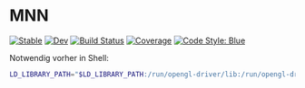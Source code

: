 # MNN

[![Stable](https://img.shields.io/badge/docs-stable-blue.svg)](https://alex.github.io/MNN.jl/stable/)
[![Dev](https://img.shields.io/badge/docs-dev-blue.svg)](https://alex.github.io/MNN.jl/dev/)
[![Build Status](https://github.com/alex/MNN.jl/actions/workflows/CI.yml/badge.svg?branch=main)](https://github.com/alex/MNN.jl/actions/workflows/CI.yml?query=branch%3Amain)
[![Coverage](https://codecov.io/gh/alex/MNN.jl/branch/main/graph/badge.svg)](https://codecov.io/gh/alex/MNN.jl)
[![Code Style: Blue](https://img.shields.io/badge/code%20style-blue-4495d1.svg)](https://github.com/invenia/BlueStyle)

Notwendig vorher in Shell:

```bash
LD_LIBRARY_PATH="$LD_LIBRARY_PATH:/run/opengl-driver/lib:/run/opengl-driver-32/lib";
```